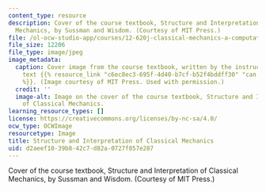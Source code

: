 ```yaml
---
content_type: resource
description: Cover of the course textbook, Structure and Interpretation of Classical
  Mechanics, by Sussman and Wisdom. (Courtesy of MIT Press.)
file: /ol-ocw-studio-app/courses/12-620j-classical-mechanics-a-computational-approach-fall-2008/d2aeef1039b842c7d82a0727f857e287_12-620jf08-th.jpg
file_size: 12206
file_type: image/jpeg
image_metadata:
  caption: Cover image from the course textbook, written by the instructors. The full
    text {{% resource_link "c6ec8ec3-695f-4d40-b7cf-b52f4bddff30" "can be found here"
    %}}. (Image courtesy of MIT Press. Used with permission.)
  credit: ''
  image-alt: Image on the cover of the course textbook, Structure and Interpretation
    of Classical Mechanics.
learning_resource_types: []
license: https://creativecommons.org/licenses/by-nc-sa/4.0/
ocw_type: OCWImage
resourcetype: Image
title: Structure and Interpretation of Classical Mechanics
uid: d2aeef10-39b8-42c7-d82a-0727f857e287
---
```

Cover of the course textbook, Structure and Interpretation of Classical Mechanics, by Sussman and Wisdom. (Courtesy of MIT Press.)